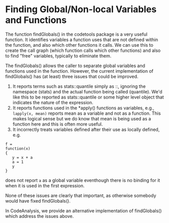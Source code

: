 <!-- 
There is explorations/findGlobals.R and R/getGlobals
The former is the more recent. I broke it and this relates
to astTraverse in rstatic.
-->

# Finding Global/Non-local Variables and Functions

The function findGlobals() in the codetools package is a very useful function.
It identifies variables a function uses that are not defined within the
function, and also which other functions it calls.
We can use this to create the call graph (which function
calls which other functions) and also to find "free" variables,
typically to eliminate them.


The findGlobals() allows the caller to separate global
variables and functions used in the function.
However, the current implementation of findGlobals() has (at least) 
three issues that could be improved.
1. It reports terms such as stats::quantile simply as ::, 
 ignoring the namespace (stats) and the actual function being called (quantile).
 We'd like this to be reported as stats::quantile or some higher level object
 that indicates the nature of the expression.
2. It reports functions used in the *apply() functions as variables, e.g.,
  `lapply(x, mean)` reports mean as a variable and not as a function.
  This makes logical sense but we do know that mean is being used as a function
  here and this is often more useful.
3. It incorrectly treats variables defined after their use as locally defined,
   e.g.
```
f =
function(x)
{
   y = x + a
   a = 1
   y
}
```
does not report `a` as a global variable eventhough there is no binding for it
when it is used in the first expression.

None of these issues are clearly that important, as otherwise somebody would
have fixed findGlobals(). 


<!--
An additional issue with codetools is that its code indicates that the
programming interface is temporary (although that was at least a decade
ago). Furthermore, the interface is a little cryptic.  However, an increasing
number of people are "programming on the language" and reimplement their own
facilities for processing the language objects.
-->

In CodeAnalysis, we provide an alternative implementation of findGlobals()
which address the issues above.




